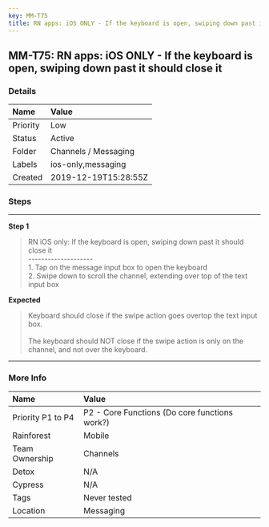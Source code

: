 ```yaml
---
key: MM-T75
title: RN apps: iOS ONLY - If the keyboard is open, swiping down past it should close it
---
```


## MM-T75: RN apps: iOS ONLY - If the keyboard is open, swiping down past it should close it

### Details

| Name     | Value                |
| :------- | :------------------- |
| Priority | Low                  |
| Status   | Active               |
| Folder   | Channels / Messaging |
| Labels   | ios-only,messaging   |
| Created  | 2019-12-19T15:28:55Z |

### Steps

<hr/>

**Step 1**

> <article>RN iOS only: If the keyboard is open, swiping down past it should close it<br />--------------------<br />1. Tap on the message input box to open the keyboard<br />2. Swipe down to scroll the channel, extending over top of the text input box</article>

**Expected**

> <article>Keyboard should close if the swipe action goes overtop the text input box. <br /><br />The keyboard should NOT close if the swipe action is only on the channel, and not over the keyboard.</article>

<hr/>

### More Info

| Name              | Value                                         |
| :---------------- | :-------------------------------------------- |
| Priority P1 to P4 | P2 - Core Functions (Do core functions work?) |
| Rainforest        | Mobile                                        |
| Team Ownership    | Channels                                      |
| Detox             | N/A                                           |
| Cypress           | N/A                                           |
| Tags              | Never tested                                  |
| Location          | Messaging                                     |
